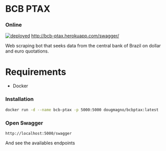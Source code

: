 # BCB PTAX

### Online
[![deployed](https://travis-ci.org/joemccann/dillinger.svg?branch=master)](http://bcb-ptax.herokuapp.com/swagger/)
http://bcb-ptax.herokuapp.com/swagger/

Web scraping bot that seeks data from the central bank of Brazil on dollar and euro quotations.

# Requirements

  - Docker

### Installation

```sh
docker run -d --name bcb-ptax -p 5000:5000 dougmagno/bcbptax:latest
```

### Open Swagger
```
http://localhost:5000/swagger
```
And see the availables endpoints
